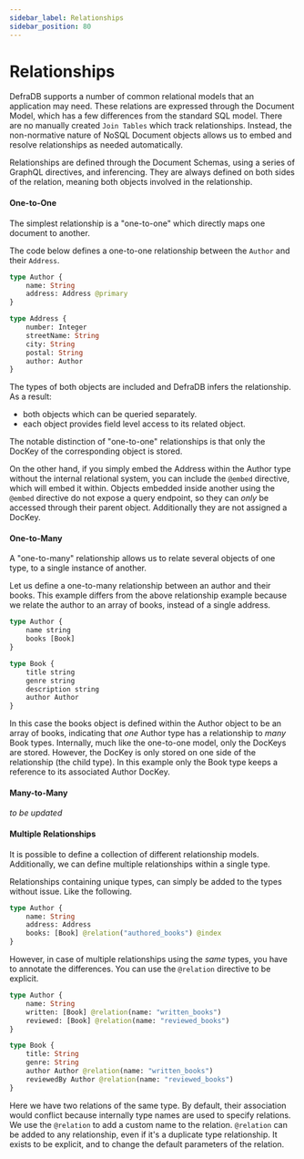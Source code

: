 ```yaml
---
sidebar_label: Relationships
sidebar_position: 80
---
```

# Relationships

DefraDB supports a number of common relational models that an application may need. These relations are expressed through the Document Model, which has a few differences from the standard SQL model. There are no manually created `Join Tables` which track relationships. Instead, the non-normative nature of NoSQL Document objects allows us to embed and resolve relationships as needed automatically.

Relationships are defined through the Document Schemas, using a series of GraphQL directives, and inferencing. They are always defined on both sides of the relation, meaning both objects involved in the relationship.

#### One-to-One
The simplest relationship is a "one-to-one" which directly maps one document to another.

The code below defines a one-to-one relationship between the `Author` and their `Address`.

```graphql
type Author {
    name: String
    address: Address @primary
}

type Address {
    number: Integer
    streetName: String
    city: String
    postal: String
    author: Author
}
```

The types of both objects are included and DefraDB infers the relationship. As a result:
- both objects which can be queried separately.
- each object provides field level access to its related object. 

The notable distinction of "one-to-one" relationships is that only the DocKey of the corresponding object is stored.

On the other hand, if you simply embed the Address within the Author type without the internal relational system, you can include the `@embed` directive, which will embed it within. Objects embedded inside another using the `@embed` directive do not expose a query endpoint, so they can *only* be accessed through their parent object. Additionally they are not assigned a DocKey.

#### One-to-Many
A "one-to-many" relationship allows us to relate several objects of one type, to a single instance of another. 

Let us define a one-to-many relationship between an author and their books. This example differs from the above relationship example because we relate the author to an array of books, instead of a single address.

```graphql
type Author {
    name string
    books [Book]
}

type Book {
    title string
    genre string
    description string
    author Author
}
```

In this case the books object is defined within the Author object to be an array of books, indicating that *one* Author type has a relationship to *many* Book types. Internally, much like the one-to-one model, only the DocKeys are stored. However, the DocKey is only stored on one side of the relationship (the child type). In this example only the Book type keeps a reference to its associated Author DocKey.

#### Many-to-Many

*to be updated*

#### Multiple Relationships

It is possible to define a collection of different relationship models. Additionally, we can define multiple relationships within a single type.

Relationships containing unique types, can simply be added to the types without issue. Like the following.
```graphql
type Author {
    name: String
    address: Address
    books: [Book] @relation("authored_books") @index
}
```

However, in case of multiple relationships using the *same* types, you have to annotate the differences. You can use the `@relation` directive to be explicit.
```graphql
type Author {
    name: String
    written: [Book] @relation(name: "written_books")
    reviewed: [Book] @relation(name: "reviewed_books")
}

type Book {
    title: String
    genre: String
    author Author @relation(name: "written_books")
    reviewedBy Author @relation(name: "reviewed_books")
}
```

Here we have two relations of the same type. By default, their association would conflict because internally type names are used to specify relations. We use the `@relation` to add a custom name to the relation. `@relation` can be added to any relationship, even if it's a duplicate type relationship. It exists to be explicit, and to change the default parameters of the relation.